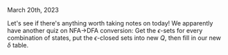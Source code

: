 March 20th, 2023

Let's see if there's anything worth taking notes on today! We apparently have another quiz on NFA->DFA conversion: Get the $\epsilon$-sets for every combination of states, put the $\epsilon$-closed sets into new $Q$, then fill in our new $\delta$ table. 